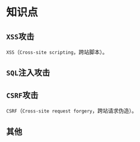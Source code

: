 # 知识点

## `XSS`攻击

`XSS`（`Cross-site scripting`，跨站脚本）。

## `SQL`注入攻击

## `CSRF`攻击

`CSRF`（`Cross-site request forgery`，跨站请求伪造）。

## 其他

